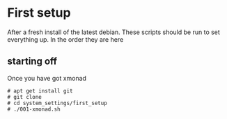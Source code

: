 # First setup

After a fresh install of the latest debian. These scripts should be run to set everything up. In the order they are here

## starting off

Once you have got xmonad

```
# apt get install git
# git clone
# cd system_settings/first_setup
# ./001-xmonad.sh
```
